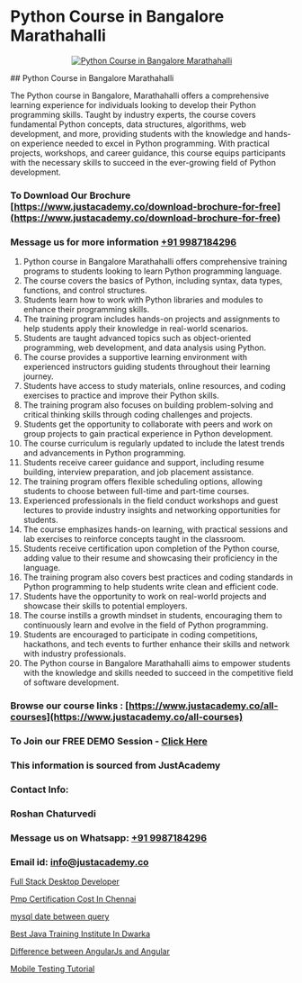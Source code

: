 # Python Course in Bangalore Marathahalli

<p align="center">
  <a href="https://justacademy.co/course-detail/python-training">
    <img src="https://justacademy.co/storage2/course_image/1709713400_course_image.webp" alt="Python Course in Bangalore Marathahalli">
  </a>
</p>
## Python Course in Bangalore Marathahalli

The Python course in Bangalore, Marathahalli offers a comprehensive learning experience for individuals looking to develop their Python programming skills. Taught by industry experts, the course covers fundamental Python concepts, data structures, algorithms, web development, and more, providing students with the knowledge and hands-on experience needed to excel in Python programming. With practical projects, workshops, and career guidance, this course equips participants with the necessary skills to succeed in the ever-growing field of Python development.
### To Download Our Brochure [https://www.justacademy.co/download-brochure-for-free](https://www.justacademy.co/download-brochure-for-free)
### Message us for more information [+91 9987184296](https://api.whatsapp.com/send?phone=919987184296)
1) Python course in Bangalore Marathahalli offers comprehensive training programs to students looking to learn Python programming language.
2) The course covers the basics of Python, including syntax, data types, functions, and control structures.
3) Students learn how to work with Python libraries and modules to enhance their programming skills.
4) The training program includes hands-on projects and assignments to help students apply their knowledge in real-world scenarios.
5) Students are taught advanced topics such as object-oriented programming, web development, and data analysis using Python.
6) The course provides a supportive learning environment with experienced instructors guiding students throughout their learning journey.
7) Students have access to study materials, online resources, and coding exercises to practice and improve their Python skills.
8) The training program also focuses on building problem-solving and critical thinking skills through coding challenges and projects.
9) Students get the opportunity to collaborate with peers and work on group projects to gain practical experience in Python development.
10) The course curriculum is regularly updated to include the latest trends and advancements in Python programming.
11) Students receive career guidance and support, including resume building, interview preparation, and job placement assistance.
12) The training program offers flexible scheduling options, allowing students to choose between full-time and part-time courses.
13) Experienced professionals in the field conduct workshops and guest lectures to provide industry insights and networking opportunities for students.
14) The course emphasizes hands-on learning, with practical sessions and lab exercises to reinforce concepts taught in the classroom.
15) Students receive certification upon completion of the Python course, adding value to their resume and showcasing their proficiency in the language.
16) The training program also covers best practices and coding standards in Python programming to help students write clean and efficient code.
17) Students have the opportunity to work on real-world projects and showcase their skills to potential employers.
18) The course instills a growth mindset in students, encouraging them to continuously learn and evolve in the field of Python programming.
19) Students are encouraged to participate in coding competitions, hackathons, and tech events to further enhance their skills and network with industry professionals.
20) The Python course in Bangalore Marathahalli aims to empower students with the knowledge and skills needed to succeed in the competitive field of software development.

### Browse our course links : [https://www.justacademy.co/all-courses](https://www.justacademy.co/all-courses) 
### To Join our FREE DEMO Session - [Click Here](https://www.justacademy.co/register-for-course-demo)


### This information is sourced from JustAcademy
### Contact Info:
### Roshan Chaturvedi
### Message us on Whatsapp: [+91 9987184296](https://api.whatsapp.com/send?phone=919987184296)
### Email id: [info@justacademy.co](mailto:info@justacademy.co)
                
[Full Stack Desktop Developer](https://www.linkedin.com/pulse/full-stack-desktop-developer-justacademy-chandigarh-vcwqc/)

[Pmp Certification Cost In Chennai](https://www.linkedin.com/pulse/pmp-certification-cost-chennai-justacademy-thane-ru5qc?trackingId=bsdSonW6nk7xSWRxLW97%2Fw%3D%3D&lipi=urn%3Ali%3Apage%3Ad_flagship3_company_admin%3B8x4oZRFoSmO4CZ5ThOfedg%3D%3D)

[mysql date between query](https://medium.com/@kumarishimmi99/mysql-date-between-query-2e64c95dcaf2)

[Best Java Training Institute In Dwarka](https://medium.com/@abhidnya.1068/best-java-training-institute-in-dwarka-f4995ae6aeba)

[Difference between AngularJs and Angular](https://justacademyin.github.io/justacademy/difference-between-angularjs-and-angular)

[Mobile Testing Tutorial](https://justacademyin.github.io/justacademy/mobile-testing-tutorial)

